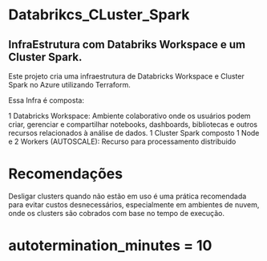 # Databrikcs_CLuster_Spark
## InfraEstrutura com Databriks Workspace e um Cluster Spark.

Este projeto cria uma infraestrutura de Databricks Workspace e Cluster Spark no Azure utilizando Terraform.

Essa Infra é composta:

1 Databricks Workspace:  Ambiente colaborativo onde os usuários podem criar, gerenciar e compartilhar notebooks, dashboards, bibliotecas e outros recursos relacionados à análise de dados.
1 Cluster Spark composto 1 Node e 2 Workers (AUTOSCALE): Recurso para processamento distribuido

# Recomendações
Desligar clusters quando não estão em uso é uma prática recomendada para evitar custos desnecessários, especialmente em ambientes de nuvem, onde os clusters são cobrados com base no tempo de execução.
# autotermination_minutes = 10 


